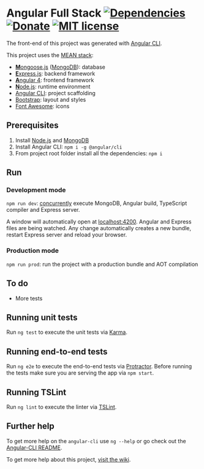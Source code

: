 # Angular Full Stack [![Dependencies](https://david-dm.org/DavideViolante/Angular2-Full-Stack.svg)](https://david-dm.org/DavideViolante/Angular2-Full-Stack) [![Donate](https://img.shields.io/badge/paypal-donate-179BD7.svg)](https://www.paypal.me/dviolante) [![MIT license](http://img.shields.io/badge/license-MIT-lightgrey.svg)](http://opensource.org/licenses/MIT)


The front-end of this project was generated with [Angular CLI](https://github.com/angular/angular-cli).

This project uses the [MEAN stack](https://en.wikipedia.org/wiki/MEAN_(software_bundle)):
* [**M**ongoose.js](http://www.mongoosejs.com) ([MongoDB](https://www.mongodb.com)): database
* [**E**xpress.js](http://expressjs.com): backend framework
* [**A**ngular 4](https://angular.io): frontend framework
* [**N**ode.js](https://nodejs.org): runtime environment
* [Angular CLI](https://cli.angular.io): project scaffolding
* [Bootstrap](http://www.getbootstrap.com): layout and styles
* [Font Awesome](http://fontawesome.io): icons

## Prerequisites
1. Install [Node.js](https://nodejs.org) and [MongoDB](https://www.mongodb.com)
2. Install Angular CLI: `npm i -g @angular/cli`
3. From project root folder install all the dependencies: `npm i`

## Run
### Development mode
`npm run dev`: [concurrently](https://github.com/kimmobrunfeldt/concurrently) execute MongoDB, Angular build, TypeScript compiler and Express server.

A window will automatically open at [localhost:4200](http://localhost:4200). Angular and Express files are being watched. Any change automatically creates a new bundle, restart Express server and reload your browser.

### Production mode
`npm run prod`: run the project with a production bundle and AOT compilation


## To do
* More tests

## Running unit tests
Run `ng test` to execute the unit tests via [Karma](https://karma-runner.github.io).

## Running end-to-end tests
Run `ng e2e` to execute the end-to-end tests via [Protractor](http://www.protractortest.org/). 
Before running the tests make sure you are serving the app via `npm start`.

## Running TSLint
Run `ng lint` to execute the linter via [TSLint](https://palantir.github.io/tslint/).

## Further help
To get more help on the `angular-cli` use `ng --help` or go check out the [Angular-CLI README](https://github.com/angular/angular-cli/blob/master/README.md).

To get more help about this project, [visit the wiki](https://github.com/DavideViolante/Angular-Full-Stack/wiki).
